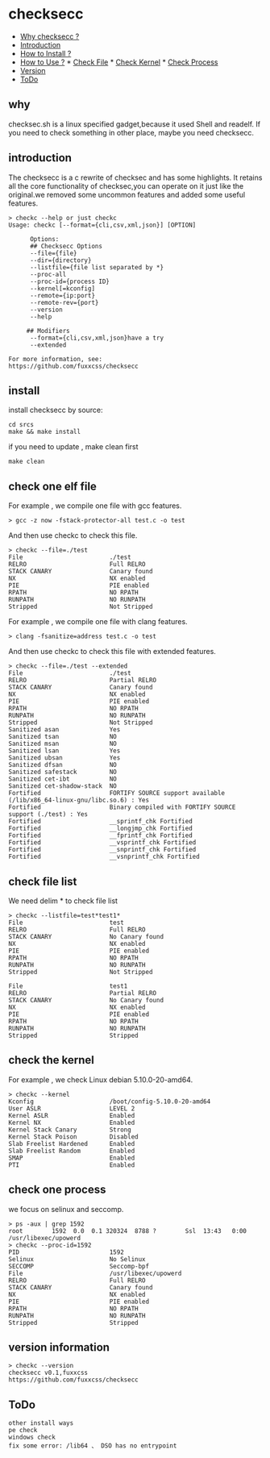 # checksecc
* [Why checksecc ?](#why)
* [Introduction](#introduction)
* [How to Install ?](#install)
* [How to Use ?](#check-one-elf-file)
      * [Check File](#check-one-elf-file)
      * [Check Kernel](#check-the-kernel)
      * [Check Process](#check-one-process)
* [Version](#version-information)
* [ToDo]()
## why
checksec.sh is a linux specified gadget,because it used Shell and readelf. If you need to check something in other place, maybe you need checksecc.
## introduction
The checksecc is a c rewrite of checksec and has some highlights. It retains all the core functionality of checksec,you can operate on it just like the original.we removed some uncommon features and added some useful features.
``` shell
> checkc --help or just checkc
Usage: checkc [--format={cli,csv,xml,json}] [OPTION]

      Options:
      ## Checksecc Options
      --file={file}
      --dir={directory}
      --listfile={file list separated by *}
      --proc-all
      --proc-id={process ID}
      --kernel[=kconfig]
      --remote={ip:port}
      --remote-rev={port}
      --version
      --help

     ## Modifiers
      --format={cli,csv,xml,json}have a try
      --extended

For more information, see:
https://github.com/fuxxcss/checksecc

```
## install 
install checksecc by source:
``` shell
cd srcs
make && make install
```
if you need to update , make clean first
``` shell
make clean
```
## check one elf file
For example , we compile one file with gcc features.
``` shell
> gcc -z now -fstack-protector-all test.c -o test
```
And then use checkc to check this file.
``` shell
> checkc --file=./test
File                        ./test
RELRO                       Full RELRO
STACK CANARY                Canary found
NX                          NX enabled
PIE                         PIE enabled
RPATH                       NO RPATH
RUNPATH                     NO RUNPATH
Stripped                    Not Stripped
```
For example , we compile one file with clang features.
``` shell
> clang -fsanitize=address test.c -o test
```
And then use checkc to check this file with extended features.
``` shell
> checkc --file=./test --extended
File                        ./test
RELRO                       Partial RELRO
STACK CANARY                Canary found
NX                          NX enabled
PIE                         PIE enabled
RPATH                       NO RPATH
RUNPATH                     NO RUNPATH
Stripped                    Not Stripped
Sanitized asan              Yes
Sanitized tsan              NO
Sanitized msan              NO
Sanitized lsan              Yes
Sanitized ubsan             Yes
Sanitized dfsan             NO
Sanitized safestack         NO
Sanitized cet-ibt           NO
Sanitized cet-shadow-stack  NO
Fortified                   FORTIFY SOURCE support available (/lib/x86_64-linux-gnu/libc.so.6) : Yes
Fortified                   Binary compiled with FORTIFY SOURCE support (./test) : Yes
Fortified                   __sprintf_chk Fortified
Fortified                   __longjmp_chk Fortified
Fortified                   __fprintf_chk Fortified
Fortified                   __vsprintf_chk Fortified
Fortified                   __snprintf_chk Fortified
Fortified                   __vsnprintf_chk Fortified
```
## check file list
We need delim * to check file list
``` shell
> checkc --listfile=test*test1*
File                        test
RELRO                       Full RELRO
STACK CANARY                No Canary found
NX                          NX enabled
PIE                         PIE enabled
RPATH                       NO RPATH
RUNPATH                     NO RUNPATH
Stripped                    Not Stripped

File                        test1
RELRO                       Partial RELRO
STACK CANARY                No Canary found
NX                          NX enabled
PIE                         PIE enabled
RPATH                       NO RPATH
RUNPATH                     NO RUNPATH
Stripped                    Stripped
```
## check the kernel
For example , we check Linux debian 5.10.0-20-amd64.
``` shell
> checkc --kernel
Kconfig                     /boot/config-5.10.0-20-amd64
User ASLR                   LEVEL 2
Kernel ASLR                 Enabled
Kernel NX                   Enabled
Kernel Stack Canary         Strong
Kernel Stack Poison         Disabled
Slab Freelist Hardened      Enabled
Slab Freelist Random        Enabled
SMAP                        Enabled
PTI                         Enabled
```
## check one process
we focus on selinux and seccomp.
``` shell
> ps -aux | grep 1592
root        1592  0.0  0.1 320324  8788 ?        Ssl  13:43   0:00 /usr/libexec/upowerd
> checkc --proc-id=1592
PID                         1592
Selinux                     No Selinux
SECCOMP                     Seccomp-bpf
File                        /usr/libexec/upowerd
RELRO                       Full RELRO
STACK CANARY                Canary found
NX                          NX enabled
PIE                         PIE enabled
RPATH                       NO RPATH
RUNPATH                     NO RUNPATH
Stripped                    Stripped
```
## version information
``` shell
> checkc --version
checksecc v0.1,fuxxcss
https://github.com/fuxxcss/checksecc

```
## ToDo
``` shell
other install ways
pe check
windows check
fix some error: /lib64 、 DSO has no entrypoint
```



